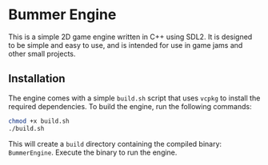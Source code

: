 # Bummer Engine

This is a simple 2D game engine written in C++ using SDL2. It is designed to be simple and easy to use, and is intended for use in game jams and other small projects.

## Installation
The engine comes with a simple `build.sh` script that uses `vcpkg` to install the required dependencies. To build the engine, run the following commands:

```bash
chmod +x build.sh
./build.sh
```
This will create a `build` directory containing the compiled binary: `BummerEngine`.
Execute the binary to run the engine.